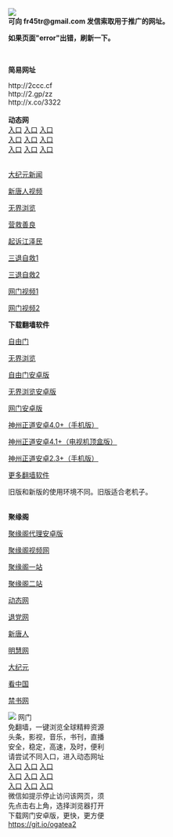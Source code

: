 <td align="center"><a target="_blank" href="https://raw.githubusercontent.com/szzd1/2/master/6.JPG"><img src="https://raw.githubusercontent.com/szzd1/2/master/6.JPG" style="max-width:100%;"></a></td><br>
<strong>可向 fr45tr@gmail.com 发信索取用于推广的网址。</strong>
<p><strong>如果页面"error"出错，刷新一下。</strong></p>
<br>
<p><strong>简易网址</strong></p>
http://2ccc.cf<br>
http://2.gp/zz<br>
http://x.co/3322<br>
<br>
<strong>动态网</strong>
<br>
      <a href="http://t.cn/R3kYMCF" rel="nofollow">入口</a>
      <a href="http://61.228.182.246/1" rel="nofollow">入口</a>
      <a href="http://jwzguo.gcashj.ml/70cdtw" rel="nofollow">入口</a><br>
      <a href="http://jwzguo.gcashj.ml/70hdtw" rel="nofollow">入口</a>
      <a href="http://jwzguo.gcashj.ml/70ip03dw" rel="nofollow">入口</a>
      <a href="http://jwzguo.gcashj.ml/70fdtw" rel="nofollow">入口</a><br>
      <a href="http://jwzguo.gcashj.ml/70sdtw" rel="nofollow">入口</a>
      <a href="http://jwzguo.gcashj.ml/70ip04dw" rel="nofollow">入口</a>
      <a href="http://jwzguo.gcashj.ml/70hdtw" rel="nofollow">入口</a><br>

<br>
<p><a href="http://t.cn/R3kYMTV" rel="nofollow">大纪元新闻</a></p>
<p><a href="http://t.cn/R3kYMRI" rel="nofollow">新唐人视频</a></p>
<p><a href="http://t.cn/R3kYMuD" rel="nofollow">无界浏览</a></p>
<p><a href="http://jwzguo.gcashj.ml/70gqg" rel="nofollow">营救善良</a></p>
<p><a href="http://jwzguo.gcashj.ml/70gsj" rel="nofollow">起诉江泽民</a></p>
<p><a href="http://t.cn/R3kYMSV">三退自救1</a></p>
<p><a href="http://jwzguo.gcashj.ml/70gst" rel="nofollow">三退自救2</a></p>
<p><a href="http://t.cn/R3kYMJ7" rel="nofollow">网门视频1</a></p>
<p><a href="http://orepenv.ckqbjt.ga" rel="nofollow">网门视频2</a></p>
<p><strong>下载翻墙软件</strong></p>


<p><a href="https://git.io/fgp" rel="nofollow">自由门</a></p>
<p><a href="https://git.io/vEJlj rel="nofollow">无界浏览</a></p>
<p><a href="https://git.io/fgma" rel="nofollow">自由门安卓版</a></p>
<p><a href="https://s3.amazonaws.com/693/um.apk" rel="nofollow">无界浏览安卓版</a></p>
<p><a href="https://git.io/ogatea2">网门安卓版</a></p>
<p><a href="https://git.io/vQjqe" rel="nofollow">神州正道安卓4.0+（手机版）</a></p>
<p><a href="https://git.io/vAonz" rel="nofollow">神州正道安卓4.1+（电视机顶盒版）</a></p>
<p><a href="https://git.io/vA5GO" rel="nofollow">神州正道安卓2.3+（手机版）</a></p>
<p><a href="https://github.com/bannedbook/fanqiang/wiki">更多翻墙软件</a></p>
旧版和新版的使用环境不同。旧版适合老机子。<br>


<br>
<p><strong>聚缘阁</strong></p>
<p><a href="https://github.com/hao369/a/raw/master/j8.apk">聚缘阁代理安卓版</a></p>
<p><a href="https://jygbbs-1.herokuapp.com/" rel="nofollow">聚缘阁视频网</a></p>
<p><a href="http://hj.521f.cf/ij/" rel="nofollow">聚缘阁一站</a></p>
<p><a href="http://s3.zaas.cf" rel="nofollow">聚缘阁二站</a></p>
<p><a href="http://hj.521f.cf/523/?3654" rel="nofollow">动态网</a></p>
<p><a href="http://hj.521f.cf/523/?id=8" rel="nofollow">退党网</a></p>
<p><a href="http://hj.521f.cf/523/?id=5" rel="nofollow">新唐人</a></p>
<p><a href="http://hj.521f.cf/523/?id=3" rel="nofollow">明慧网</a></p>
<p><a href="http://hj.521f.cf/523/?id=7" rel="nofollow">大纪元</a></p>
<p><a href="http://hj.521f.cf/523/?id=11" rel="nofollow">看中国</a></p>
<p><a href="http://hj.521f.cf/523/?id=16" rel="nofollow">禁书网</a></p>
<td align="center"><a target="_blank" href="https://cloud.githubusercontent.com/assets/11880933/13434984/f430fae2-e012-11e5-814f-c2df1e82b247.jpg"><img src="https://cloud.githubusercontent.com/assets/11880933/13434984/f430fae2-e012-11e5-814f-c2df1e82b247.jpg" style="max-width:100%;"></a></td>
  </tr>
  <tr>
    <td align="center">网门<br>
      免翻墙，一键浏览全球精粹资源<br>
      头条，影视，音乐，书刊，直播<br>
      安全，稳定，高速，及时，便利<br>
    </td>
  </tr><tr>
    <td align="center">请尝试不同入口，进入动态网址<br>      
      <a href="https://s3.us-east-2.amazonaws.com/ogateh/show.htm?from=852" rel="nofollow">入口</a>
      <a href="https://s3.eu-west-2.amazonaws.com/ogatel/show.htm?from=852" rel="nofollow">入口</a>
      <a href="https://s3.amazonaws.com/ogate/show.htm?from=852" rel="nofollow">入口</a><br>
      <a href="https://s3.ap-northeast-2.amazonaws.com/ogates/show.htm?from=852" rel="nofollow">入口</a>
      <a href="https://s3.eu-central-1.amazonaws.com/ogatef/show.htm?from=852" rel="nofollow">入口</a>
      <a href="https://s3.ap-south-1.amazonaws.com/ogatem/show.htm?from=852" rel="nofollow">入口</a><br>
      <a href="https://s3-us-west-1.amazonaws.com/ogaten/show.htm?from=852" rel="nofollow">入口</a>
      <a href="https://s3.ca-central-1.amazonaws.com/ogatec/show.htm?from=852" rel="nofollow">入口</a>
      <a href="https://s3-ap-northeast-1.amazonaws.com/ogatet/show.htm?from=852" rel="nofollow">入口</a><br>
      微信如提示停止访问该网页，须<br>
      先点击右上角，选择浏览器打开<br>
    </td>
  </tr>
  <tr>
    <td align="center">
      下载网门安卓版，更快，更方便<br><a href="https://raw.githubusercontent.com/oGate2/up/master/oGate.apk" rel="nofollow">https://git.io/ogatea2</a><br>
